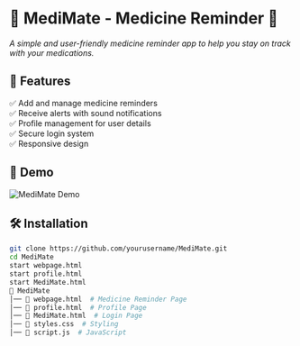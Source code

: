 # 🌿 MediMate - Medicine Reminder 💊

*A simple and user-friendly medicine reminder app to help you stay on track with your medications.*

## 🚀 Features
✅ Add and manage medicine reminders  
✅ Receive alerts with sound notifications  
✅ Profile management for user details  
✅ Secure login system  
✅ Responsive design  

## 📸 Demo
![MediMate Demo](https://your-image-url.com/demo.gif)  

## 🛠️ Installation
```bash
git clone https://github.com/yourusername/MediMate.git
cd MediMate
start webpage.html
start profile.html
start MediMate.html
📂 MediMate
│── 📄 webpage.html  # Medicine Reminder Page
│── 📄 profile.html  # Profile Page
│── 📄 MediMate.html  # Login Page
│── 📄 styles.css  # Styling
│── 📄 script.js  # JavaScript
